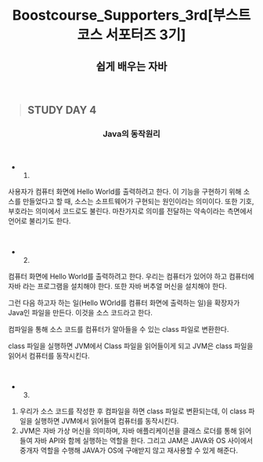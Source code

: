 <h1 align = "center">Boostcourse_Supporters_3rd[부스트코스 서포터즈 3기]</h1>
<h2 align = "center">쉽게 배우는 자바</h2>
<br>

>## STUDY DAY 4
<h3 align = "center">Java의 동작원리</h3>
<br>

* 1.
사용자가 컴퓨터 화면에 Hello World를 출력하려고 한다.
이 기능을 구현하기 위해 소스를 만들었다고 할 때, 소스는 소프트웨어가 구현되는 원인이라는 의미이다.
또한 기호, 부호라는 의미에서 코드로도 불린다.
마찬가지로 의미를 전달하는 약속이라는 측면에서 언어로 불리기도 한다.

<br>

* 2.
컴퓨터 화면에 Hello World를 출력하려고 한다.
우리는 컴퓨터가 있어야 하고 컴퓨터에 자바 라는 프로그램을 설치해야 한다.
또한 자바 버추얼 머신을 설치해야 한다.

그런 다음 하고자 하는 일(Hello WOrld를 컴퓨터 화면에 출력하는 일)을 확장자가 Java인 파일을 만든다.
이것을 소스 코드라고 한다.

컴파일을 통해 소스 코드를 컴퓨터가 알아들을 수 있는 class 파일로 변환한다.

class 파일을 실행하면 JVM에서 Class 파일을 읽어들이게 되고 JVM은 class 파일을 읽어서 컴퓨터를 동작시킨다.

<br>

* 3.
1. 우리가 소스 코드를 작성한 후 컴파일을 하면 class 파일로 변환되는데, 이 class 파일을 실행하면 JVM에서 읽어들여 컴퓨터를 동작시킨다.
2. JVM은 자바 가상 머신을 의미하며, 자바 애플리케이션을 클래스 로더를 통해 읽어 들여 자바 API와 함께 실행하는 역할을 한다.
그리고 JAM은 JAVA와 OS 사이에서 중개자 역할을 수행해 JAVA가 OS에 구애받지 않고 재사용할 수 있게 해준다. 
